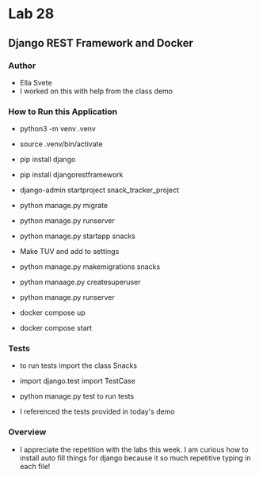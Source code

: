 # Lab 28

## Django REST Framework and Docker

### Author

- Ella Svete
- I worked on this with help from the class demo

### How to Run this Application

- python3 -m venv .venv
- source .venv/bin/activate
- pip install django
- pip install djangorestframework
- django-admin startproject snack_tracker_project
- python manage.py migrate
- python manage.py runserver
- python manage.py startapp snacks
- Make TUV and add to settings
- python manage.py makemigrations snacks
- python manaage.py createsuperuser
- python manage.py runserver

- docker compose up
- docker compose start

### Tests

- to run tests import the class Snacks
- import django.test import TestCase
- python manage.py test to run tests

- I referenced the tests provided in today's demo

### Overview

- I appreciate the repetition with the labs this week. I am curious how to install auto fill things for django because it so much repetitive typing in each file!